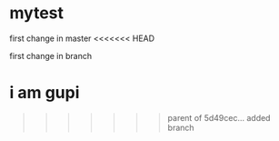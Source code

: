 # mytest

first change in master
<<<<<<< HEAD

first change in branch

i am gupi
=======
>>>>>>> parent of 5d49cec... added branch
